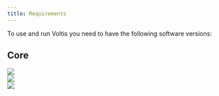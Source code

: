 ```yaml
---
title: Requirements
---
```


To use and run Voltis you need to have the following software versions:

## Core

<div><img src="https://img.shields.io/badge/Platform-Linux--64-inactive"/></div>
<div><img src="https://img.shields.io/badge/PHP-v7.4%2B-8892bf"/></div>
<div><img src="https://img.shields.io/badge/Swoole-v4.4%2B-green"/></div>